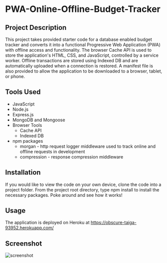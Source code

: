 # PWA-Online-Offline-Budget-Tracker

## Project Description

This project takes provided starter code for a database enabled budget tracker and converts it into a functional Progressive Web Application (PWA) with offline access and functionality. The browser Cache API is used to store the application's HTML, CSS, and JavaScript, controlled by a service worker. Offline transactions are stored using Indexed DB and are automatically uploaded when a connection is restored. A manifest file is also provided to allow the application to be downloaded to a browser, tablet, or phone.

## Tools Used
* JavaScript
* Node.js
* Express.js
* MongoDB and Mongoose
* Browser Tools
  * Cache API
  * Indexed DB
* npm packages
  * morgan - http request logger middleware used to track online and offline requests in development
  * compression - response compression middleware

## Installation

If you would like to view the code on your own device, clone the code into a project folder. From the project root directory, type npm install to install the necessary packages. Poke around and see how it works!

## Usage

The application is deployed on Heroku at https://obscure-taiga-93952.herokuapp.com/

## Screenshot

![screenshot](./PWA-Online-Offline-Budget-Tracker-screenshot.jpg)
